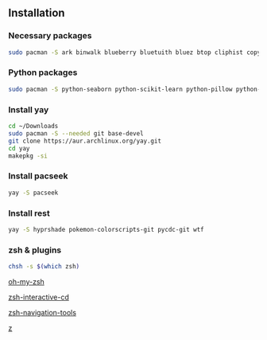 ## Installation

### Necessary packages
```bash
sudo pacman -S ark binwalk blueberry bluetuith bluez btop cliphist copyq curl dunst eza fastfetch feh firefox-developer-edition fzf gimp grim gtk2 gtk3 gtk4 git ghidra gnu-netcat gsimplecal gwenview i3 i3locks hyprlock hyprland kitty konsole mpv neovim nm-connection-editor nwg-look picom pdfcrack python-pwntools maim okular reflector rofi rz-cutter stow swaybg swaync swww tidy thunar tree unzip vlc w3m waybar wget wireshark-qt xautolock yazi zsh zsh-autosuggestions zsh-syntax-highlighting
```
### Python packages
```bash
sudo pacman -S python-seaborn python-scikit-learn python-pillow python-pip python-pipx python-django python-flask python-numpy python-pandas python-requests python-beautifulsoup4
```


### Install yay
```bash
cd ~/Downloads
sudo pacman -S --needed git base-devel
git clone https://aur.archlinux.org/yay.git
cd yay
makepkg -si
```

### Install pacseek
```bash
yay -S pacseek
```

### Install rest
```bash
yay -S hyprshade pokemon-colorscripts-git pycdc-git wtf
```

### zsh & plugins 
```bash
chsh -s $(which zsh)
```

[oh-my-zsh](https://ohmyz.sh/#install)

[zsh-interactive-cd](https://github.com/mrjohannchang/zsh-interactive-cd)

[zsh-navigation-tools](https://github.com/z-shell/zsh-navigation-tools)

[z](https://github.com/ohmyzsh/ohmyzsh/tree/master/plugins/z)

